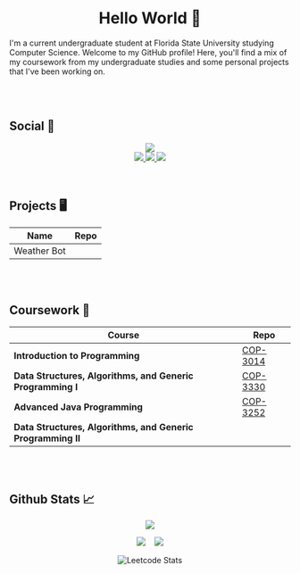 <h1 align=center> Hello World &#128075 </h1>

<p>
    I'm a current undergraduate student at Florida State University studying Computer Science. Welcome to my GitHub profile! Here, you'll find a mix of my coursework from my undergraduate studies and some personal projects that I've been working on.
</p>
<br></br>

## Social 📱
<div align=center>
<a  href="https://github.com/chrisjnielson44">
        <img src="https://github-stats-alpha.vercel.app/api?username=chrisjnielson44&cc=22272e&tc=37BCF6&ic=fff&bc=0000">
</a> 
</div>

<div align=center>
<a  href="https://www.linkedin.com/in/christopherjnielson/">
        <img src="https://img.shields.io/badge/LinkedIn-0077B5?style=for-the-badge&logo=linkedin&logoColor=white" />   
</a>

<a  href="mailto:cjnielson44@gmail.com">
        <img src="https://img.shields.io/badge/Gmail-D14836?style=for-the-badge&logo=gmail&logoColor=white" />
</a>

<a  href="https://twitter.com/chrisjnielson">
        <img src="https://img.shields.io/badge/Twitter-1DA1F2?style=for-the-badge&logo=twitter&logoColor=white" />
</a>
</div>
<br></br>

## Projects  🖥️
<div align=center>

| Name | Repo |
|---|---|
|Weather Bot| |
</div>
<br></br>

## Coursework 📝

<div align=center>

| Course | Repo |
|---|---|
|**Introduction to Programming**  |  [COP-3014](https://github.com/chrisjnielson44/COP-3014)|
|**Data Structures, Algorithms, and Generic Programming I**| [COP-3330](https://github.com/chrisjnielson44/COP-3330)|
|**Advanced Java Programming**| [COP-3252](https://github.com/chrisjnielson44/COP-3252)|
|**Data Structures, Algorithms, and Generic Programming II**| |
</div>
<br></br>

## Github Stats 📈
<div align=center>

![](http://github-profile-summary-cards.vercel.app/api/cards/profile-details?username=chrisjnielson44&theme=dark) 
</div>

<div align=center>

![](http://github-profile-summary-cards.vercel.app/api/cards/repos-per-language?username=chrisjnielson44&theme=dark)&nbsp;&nbsp;&nbsp;&nbsp;![](http://github-profile-summary-cards.vercel.app/api/cards/most-commit-language?username=chrisjnielson44&theme=dark)

![Leetcode Stats](https://leetcard.JacobLinCool.cool/chrisjnielson44?theme=nord)

</div>
<br></br>
